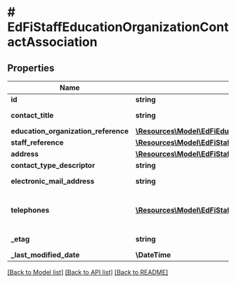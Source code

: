 # # EdFiStaffEducationOrganizationContactAssociation

## Properties

Name | Type | Description | Notes
------------ | ------------- | ------------- | -------------
**id** | **string** |  | [optional]
**contact_title** | **string** | The title of the contact in the context of the education organization. |
**education_organization_reference** | [**\Resources\Model\EdFiEducationOrganizationReference**](EdFiEducationOrganizationReference.md) |  |
**staff_reference** | [**\Resources\Model\EdFiStaffReference**](EdFiStaffReference.md) |  |
**address** | [**\Resources\Model\EdFiStaffEducationOrganizationContactAssociationAddress**](EdFiStaffEducationOrganizationContactAssociationAddress.md) |  | [optional]
**contact_type_descriptor** | **string** | Indicates the type for the contact information. | [optional]
**electronic_mail_address** | **string** | The email for the contact associated with the education organization. |
**telephones** | [**\Resources\Model\EdFiStaffEducationOrganizationContactAssociationTelephone[]**](EdFiStaffEducationOrganizationContactAssociationTelephone.md) | An unordered collection of staffEducationOrganizationContactAssociationTelephones. The optional telephone for the contact associated with the education organization. | [optional]
**_etag** | **string** | A unique system-generated value that identifies the version of the resource. | [optional]
**_last_modified_date** | **\DateTime** | The date and time the resource was last modified. | [optional]

[[Back to Model list]](../../README.md#models) [[Back to API list]](../../README.md#endpoints) [[Back to README]](../../README.md)
